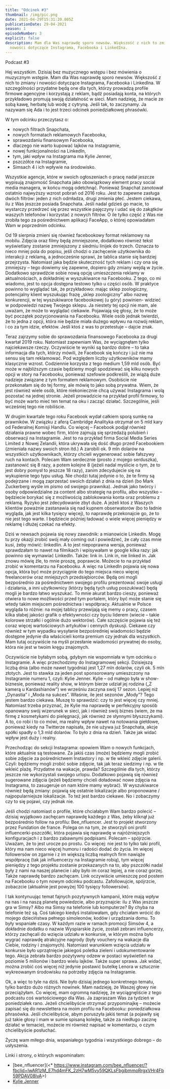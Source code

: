 ```yaml
---
title: "Odcinek #3"
thumbnail: /img/pic.png
date: 2021-04-29T15:31:20.805Z
publicationDate: 29-04-2021
season: 1
episodeNumber: 3
explicit: false
description: Mam dla Was naprawdę sporo newsów. Większość z nich to zmiany i
  nowości dotyczące Instagrama, Facebooka i LinkedIna.
---
```


Podcast #3

Hej wszystkim. Dzisiaj bez muzycznego wstępu i bez mówienia o muzycznym wstępie. Mam dla Was naprawdę sporo newsów. Większość z nich to zmiany i nowości dotyczące Instagrama, Facebooka i LinkedIna. W szczególności przydatne będą one dla tych, którzy prowadzą profile firmowe agencyjne i korzystają z reklam, bądź posiadają konta, na których przykładowo promują swoją działalność w sieci. Mam nadzieję, że macie ze sobą kawę, herbatę lub wodę z cytryną. Jeśli tak, to zaczynamy. Ja nazywam się Ada i to jest trzeci odcinek poniedziałkowej phrasówki.

W tym odcinku przeczytasz o:

- nowych filtrach Snapchata,
- nowych formatach reklamowych Facebooka,
- sprawozdaniu finansowym Facebooka,
- dlaczego nie warto kupować lajków na Instagramie,
- nowej funkcjonalności na LinkedIn,
- tym, jaki wpływ na Instagrama ma Kylie Jenner,
- pszczółce na Instagramie,
- Simsach 4 i ich wpływie na środowisko.

Wszystkie agencje, które w swoich ogłoszeniach o pracę nadal jeszcze wypisują znajomość Snapchata jako obowiązkowy element pracy social media managera, w końcu mogą odetchnąć. Ponieważ Snapchat zanotował ostatnio najwyższy wzrost pobrań od 2016 roku. Jest to zapewne zasługa dwóch filtrów: jeden z nich odmładza, drugi zmienia płeć. Jestem ciekawa, ilu z Was jeszcze posiada Snapchata. Jeśli nadal gdzieś go macie, to wystarczy przedrzeć się przez wszystkie pajęczyny i udać się do zakątków waszych telefonów i korzystać z nowych filtrów. O ile tylko część z Was nie zrobiła tego za pośrednictwem aplikacji FaceApp, o której opowiadałam Wam w poprzednim odcinku.

Od 19 sierpnia zmieni się również facebookowy format reklamowy na mobilu. Zdjęcia oraz filmy będą zmniejszone, dodatkowo również tekst wyświetlany zostanie zmniejszony z siedmiu linijek do trzech. Oznacza to nieco mniej pola do popisu, jeśli chodzi o zachęcenie użytkownika do interakcji z reklamą, a jednocześnie sprawi, że tablica stanie się bardziej przejrzysta. Natomiast jaka będzie skuteczność tych reklam i czy ona się zmniejszy – tego dowiemy się zapewne, dopiero gdy zmiany wejdą w życie. Dodatkowo sprawdźcie sobie nową opcję umieszczenia reklamy w aktualnościach, a dokładniej w wyszukiwarce na Facebooku. Z tego, co mi wiadomo, jest to opcja dostępna testowo tylko u części osób. W praktyce powinno to wyglądać tak, że przykładowo: mając sklep zoologiczny, potencjalny klient wyszukując frazę „sklep zoologiczny” albo nazwę konkurencji, w tej wyszukiwarce facebookowej (u góry) powinien- widzieć w podpowiedzi nazwę Twojego sklepu. Ja niestety tej opcji nie mam, ale uważam, że może to wyglądać ciekawie. Pojawiają się głosy, że to może być początek pozycjonowania na Facebooku. Wiele osób jednak twierdzi, że to jedna z opcji, która nie będzie miała dużego wpływu na rozwój reklam, i co za tym idzie, efektów. Jeśli ktoś z was to przetestuje – dajcie znak.

Teraz zajrzymy sobie do sprawozdania finansowego Facebooka za drugi kwartał 2019 roku. Natomiast zapewniam Was, że wyciągnęłam tylko najciekawsze rzeczy. Oczywiście te wyniki są bardzo dobre – to taka informacja dla tych, którzy mówili, że Facebook się kończy i już nie ma sensu się tam reklamować. Pod względem liczby użytkowników mamy klasycznie wzrost. Codziennie korzysta z tego medium 1,59 mld osób. Być może w najbliższym czasie będziemy mogli spodziewać się kilku nowych opcji w story na Facebooku, ponieważ szefowie podkreślili, że wiążą duże nadzieje związane z tym formatem reklamowym. Osobiście nie przekonałam się do tej formy, ale mówię to jako sobą prywatna. Wiem, że jest również wiele osób, które niekoniecznie chcą używać Instagrama i wolą pozostać na jednej stronie. Jeżeli prowadzicie na przykład profil firmowy, to być może warto mieć ten temat na oku i zacząć działać. Szczególnie, jeśli wcześniej tego nie robiliście.

W drugim kwartale tego roku Facebook wydał całkiem sporą sumkę na prawników. W związku z aferą Cambridge Analityka otrzymał on 5 mld kary od Federalnej Komisji Handlu. Co więcej – Facebook podjął również działania prawne wobec firm, które zajmują się sprzedażą polubień i obserwacji na Instagramie. Jest to na przykład firma Social Media Series Limited z Nowej Zelandii, która ukrywała się dość długo przed Facebookiem (zmieniała nazwy swoich stron itd.) A zarobili ok. 9 mln dolarów na wszystkich użytkownikach, którzy chcieli wygenerować sobie fałszywy ruch na kontach. Polecam Wam serdecznie (prosto z mojego serduszka), zastanowić się 8 razy, a potem kolejne 8 (jeżeli nadal myślicie o tym, że to jest dobry pomysł to jeszcze 18 razy), zanim zdecydujecie się na wykupienie tego typu usług. Nie chodzi tutaj jedynie o to, że te firmy są podejrzane i mogą zaprzestać swoich działań z dnia na dzień (bo Mark Zuckerberg wyśle im pismo od swojego prawnika). Jednak jako twórcy i osoby odpowiedzialne za content albo strategię na profilu, albo wszystko – będziecie borykać się z możliwością zablokowania konta oraz problemu z reklamą. Ryzyko jest zdecydowanie zbyt duże. A jeżeli ktoś z Waszych klientów poważnie zastanawia się nad kupnem obserwatorów (bo to ładnie wygląda, jak jest kilka tysięcy więcej), to naprawdę przekonajcie go, że to nie jest tego warte. I będziecie później ładować o wiele więcej pieniędzy w reklamę i dłużej czekać na efekty.

Dziś w newsach pojawia się nowy zawodnik: a mianowicie LinkedIn. Mogę tu przy okazji zrobić swój mały coming out i powiedzieć, że cały czas mnie kusi, żeby mówić: linkedlin. A to jest niepoprawna wersja, ponieważ sprawdzałam to nawet na filmikach i wpisywałam w google kilka razy: jak powinno się wymawiać LinkedIn. Także: link in. Link in, nie linked in. Jak znowu mówię źle, to mnie proszę, poprawcie. Możecie to na przykład zrobić w komentarzu na Facebooku. A więc na LinkedIn pojawia się nowa opcja, która być może przyciągnie do tego miejsca nieco więcej freelancerów oraz mniejszych przedsiębiorców. Będą oni mogli bezpośrednio za pośrednictwem swojego profilu prezentować swoje usługi i działania, a inni użytkownicy (którzy będą tych usług poszukiwać) będą mogli je bardzo łatwo wyszukać. To mnie akurat bardzo cieszy, ponieważ otwiera to nowe możliwości przed tym portalem, który być może stanie się wtedy takim miejscem pośrednictwa i współpracy. Aktualnie w Polsce wygląda to różnie: na mojej tablicy przewijają się memy o pracy, czasem kilka słabej jakości grafik o efektywności czy byciu liderem (wiecie – takie kolorowe strzałki i ogólnie dużo wektorów). Całe szczęście pojawia się też coraz więcej wartościowych artykułów i cennych dyskusji. Ciekawe czy również w tym wypadku wysyłanie bezpośredniej wiadomości będzie dostępne jedynie dla właścicieli konta premium czy jednak dla wszystkich. Mam tutaj oczywiście na myśli przesłanie wiadomości prywatnej do osoby, która nie jest w twoim kręgu znajomych.

Oczywiście nie byłabym sobą, gdybym nie wspomniała w tym odcinku o Instagramie. A więc przechodzimy do Instagramowej sekcji. Dzisiejszą liczbą dnia (albo może nawet tygodnia) jest 1,27 mln dolarów, czyli ok. 5 mln złotych. Jest to stawka za jeden post sponsorowany umieszczony na Instagramie numeru 1, czyli: Kylie Jenner. Kylie – od małego była w show-biznesie, ponieważ reality show, w którym bierze udział jej rodzina („Z kamerą u Kardashianów”) we wrześniu zaczyna swój 17 sezon. Lepiej niż „Dynastia” i „Moda na sukces”. Właśnie, ile jest sezonów „Mody”? Tego jestem bardzo ciekawa. Muszę to sprawdzić: czy to jest więcej czy mniej. Natomiast trzeba przyznać, że Kylie ma naprawdę w perfekcyjny sposób opanowany swój wizerunek w sieci, jak i również swój biznes (wiem, że ma firmę z kosmetykami do pielęgnacji, jak również ze słynnymi błyszczykami). A to, co robi i to co mówi, ma realny wpływ nawet na notowania giełdowe, ponieważ kiedy na Twitterze napisała, że nie używa już Snapchata, akcje spółki spadły o 1,3 mld dolarów. To było z dnia na dzień. Także jak widać wpływ jest duży i realny.

Przechodząc do sekcji Instagrama: opowiem Wam o nowych funkcjach, które aktualnie są testowane. Za jakiś czas (może) będziemy mogli zrobić sobie zdjęcie za pośrednictwem Instastory i np. w tle wkleić zdjęcie galerii. Czyli: będziemy mogli zrobić sobie zdjęcie, tak jak teraz siedzimy i np. w tle wkleić plażę. Przydatne na wakacje, prawda? Szczególnie dla tych, którzy jeszcze nie wykorzystali swojego urlopu. Dodatkowo pojawią się również sugerowane zdjęcia (jeżeli będziemy chcieli doładować nowe zdjęcia na Instagrama, to zasugeruje on nam które mamy wybrać). W wyszukiwarce również będą zmiany: pojawią się ostatnie lokalizacje albo proponowane / najpopularniejsze lokalizacje. To też jest bardzo ciekawe. No i zobaczymy czy to się pojawi, czy jednak nie.

Jeśli chodzi natomiast o profile, które chciałabym Wam bardzo polecić – dzisiaj wyjątkowo zachęcam naprawdę każdego z Was, żeby kliknął już bezpośrednio follow na profilu: Bee_nfluencer. Jest to projekt stworzony przez Fundation de france. Polega on na tym, że stworzyli oni profil influencerki-pszczółki, która pojawia się naprawdę w najróżniejszych konfiguracjach i z bardzo zabawnymi podpisami. Polecam – spójrzcie. Uważam, że to jest urocze po prostu. Co więcej: nie jest to tylko taki profil, który ma nam nieco więcej humoru i radości dodać do życia. Im więcej followersów on zgarnie i z im większą liczbą realnych firm nawiąże współpracę (tak jak influencerzy na Instagramie robią), tym więcej pieniędzy z tego projektu zostanie przekazanych na to, aby pszczółki nadal były z nami na naszej planecie i aby było im coraz lepiej, a nie coraz gorzej. Także naprawdę bardzo zachęcam. Link oczywiście umieszczę pod postem na Facebooku o tym nowym odcinku podcastu. Zafollowujcie, spójrzcie, zobaczcie (aktualnie jest powyżej 100 tysięcy followersów).

I tak kontynuując temat fajnych pozytywnych kampanii, które mają wpływ na nas i na naszą planetę powiedzcie, albo przyznajcie: ilu z Was jeszcze gra w Simsy? Albo ma Simsy na telefonie lub komputerze? By chyba na telefonie też są. Coś takiego kiedyś instalowałam, gdy chciałam wrócić do mojego dzieciństwa pełnego simoleonów, kodów i urządzania domu. To były wspaniałe czasy. W każdym razie w ramach promocji Simsów 4, a dokładnie dodatku o nazwie Wyspiarskie życie, zostali zebrani influencerzy, którzy zachęcali do wzięcia udziału w konkursie, w którym można było wygrać naprawdę atrakcyjne nagrody (były vouchery na wakacje dla Ciebie, rodziny i znajomych). Natomiast warunkiem wzięcia udziału w konkursie było uprzątnięcie jakiegoś poletka zieleni i udokumentowanie tego. Akcja zebrała bardzo pozytywny odzew w postaci wyświetleń na poziomie 5 milionów i bardzo wielu lajków. Także super sprawa. Jak widać, można zrobić coś więcej niż jedynie postawić butelkę Lenora w sztucznie wykreowanym środowisku na potrzeby zdjęcia na Instagramie.

Ok, a więc to tyle na dziś. Nie było dzisiaj jednego konkretnego tematu, tylko bardzo dużo różnych nowinek. Mam nadzieję, że Waszej głowy nie przeciążyłam. Co więcej, mam ogromną nadzieję, że wyciągnęliście z tego podcastu coś wartościowego dla Was. Ja zapraszam Was za tydzień w poniedziałek rano. Jeżeli chcielibyście otrzymać przypominajkę – możecie zapisać się do newslettera na moim profilu na Facebooku: poniedziałkowa phrasówka. Jeśli chcielibyście, abym poruszyła jakiś temat (a pojawiły się już takie głosy i mam w sumie spisaną kolejkę, także za niedługo zacznę działać w temacie), możecie mi również napisać w komentarzu, o czym chcielibyście posłuchać.

Życzę wam miłego dnia, wspaniałego tygodnia i wszystkiego dobrego – do usłyszenia.

Linki i strony, o których wspominałam:

- \[bee_nfluencer](<\* <https://www.instagram.com/bee_nfluencer/?fbclid=IwAR1zM_E7hd4mFK_2zH7wM5vy59QKLsFbgibmmoRrgxVHr4Fb59PDAV08IvA>>)
- [Kylie Jenner](https://www.instagram.com/kyliejenner/?hl=pl)

